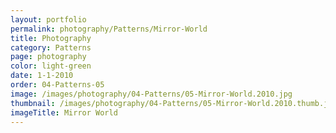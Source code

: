```yaml
---
layout: portfolio
permalink: photography/Patterns/Mirror-World
title: Photography
category: Patterns
page: photography
color: light-green
date: 1-1-2010
order: 04-Patterns-05
image: /images/photography/04-Patterns/05-Mirror-World.2010.jpg
thumbnail: /images/photography/04-Patterns/05-Mirror-World.2010.thumb.jpg
imageTitle: Mirror World
---
```

